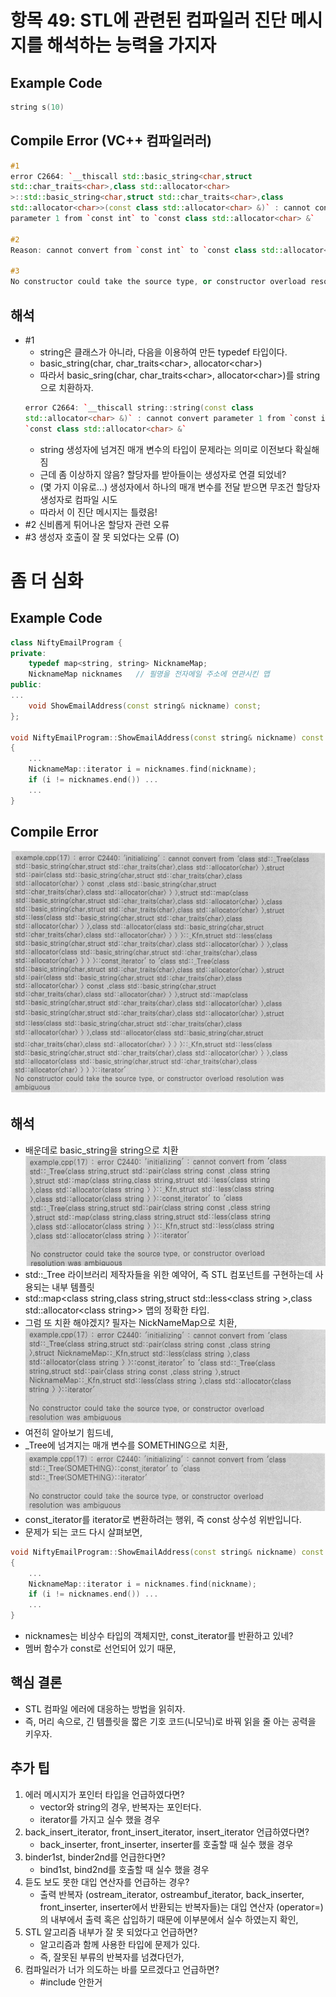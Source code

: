 # 항목 49: STL에 관련된 컴파일러 진단 메시지를 해석하는 능력을 가지자

## Example Code
```cpp
string s(10)
```

## Compile Error (VC++ 컴파일러러)
```cpp
#1
error C2664: `__thiscall std::basic_string<char,struct 
std::char_traits<char>,class std::allocator<char>
>::std::basic_string<char,struct std::char_traits<char>,class 
std::allocator<char>>(const class std::allocator<char> &)` : cannot convert 
parameter 1 from `const int` to `const class std::allocator<char> &`

#2
Reason: cannot convert from `const int` to `const class std::allocator<char>`

#3
No constructor could take the source type, or constructor overload resolution was ambiguous
```

## 해석
* \#1
    * string은 클래스가 아니라, 다음을 이용하여 만든 typedef 타입이다.
    * basic_string(char, char_traits\<char>, allocator\<char>)
    * 따라서 basic_sring(char, char_traits\<char>, allocator\<char>)를 string으로 치환하자.
    ```cpp
    error C2664: `__thiscall string::string(const class
    std::allocator<char> &)` : cannot convert parameter 1 from `const int` to
    `const class std::allocator<char> &`
    ```
    * string 생성자에 넘겨진 매개 변수의 타입이 문제라는 의미로 이전보다 확실해 짐
    * 근데 좀 이상하지 않음? 할당자를 받아들이는 생성자로 연결 되었네?
    * (몇 가지 이유로...) 생성자에서 하나의 매개 변수를 전달 받으면 무조건 할당자 생성자로 컴파일 시도
    * 따라서 이 진단 메시지는 틀렸음!
* \#2 신비롭게 튀어나온 할당자 관련 오류
* \#3 생성자 호출이 잘 못 되었다는 오류 (O)

# 좀 더 심화
## Example Code
```cpp
class NiftyEmailProgram {
private:
    typedef map<string, string> NicknameMap;
    NicknameMap nicknames   // 필명을 전자메일 주소에 연관시킨 맵
public:
...
    void ShowEmailAddress(const string& nickname) const;
};

void NiftyEmailProgram::ShowEmailAddress(const string& nickname) const
{
    ...
    NicknameMap::iterator i = nicknames.find(nickname);
    if (i != nicknames.end()) ...
    ...
}
```
## Compile Error
![alt text](https://github.com/ElementalKiss/AAStudy/blob/master/effstl/book/image/item49_compile_error_msg_01.png "error msg 01")

## 해석
* 배운데로 basic_string을 string으로 치환
![alt text](https://github.com/ElementalKiss/AAStudy/blob/master/effstl/book/image/item49_compile_error_msg_02.png "error msg 02")
* std::_Tree 라이브러리 제작자들을 위한 예약어, 즉 STL 컴포넌트를 구현하는데 사용되는 내부 템플릿
* std::map\<class string,class string,struct std::less\<class string >,class std::allocator\<class string>> 맵의 정확한 타입.
* 그럼 또 치환 해야겠지? 필자는 NickNameMap으로 치환,
![alt text](https://github.com/ElementalKiss/AAStudy/blob/master/effstl/book/image/item49_compile_error_msg_03.png "error msg 03")
* 여전히 알아보기 힘드네,
* _Tree에 넘겨지는 매개 변수를 SOMETHING으로 치환,
![alt text](https://github.com/ElementalKiss/AAStudy/blob/master/effstl/book/image/item49_compile_error_msg_04.png "error msg 04")
* const_iterator를 iterator로 변환하려는 행위, 즉 const 상수성 위반입니다.
* 문제가 되는 코드 다시 살펴보면, 
```cpp
void NiftyEmailProgram::ShowEmailAddress(const string& nickname) const
{
    ...
    NicknameMap::iterator i = nicknames.find(nickname);
    if (i != nicknames.end()) ...
    ...
}
```
* nicknames는 비상수 타입의 객체지만, const_iterator를 반환하고 있네?
* 멤버 함수가 const로 선언되어 있기 때문,

## 핵심 결론
* STL 컴파일 에러에 대응하는 방법을 읽히자.
* 즉, 머리 속으로, 긴 템플릿을 짧은 기호 코드(니모닉)로 바꿔 읽을 줄 아는 공력을 키우자.

## 추가 팁
1. 에러 메시지가 포인터 타입을 언급하였다면?
    - vector와 string의 경우, 반복자는 포인터다.
    - iterator를 가지고 실수 했을 경우
2. back_insert_iterator, front_insert_iterator, insert_iterator 언급하였다면?
    - back_inserter, front_inserter, inserter를 호출할 때 실수 했을 경우
3. binder1st, binder2nd를 언급한다면?
    - bind1st, bind2nd를 호출할 때 실수 했을 경우
4. 듣도 보도 못한 대입 연산자를 언급하는 경우?
    - 출력 반복자 (ostream_iterator, ostreambuf_iterator, back_inserter, front_inserter, inserter에서 반환되는 반복자들)는 대입 연산자 (operator=)의 내부에서 출력 혹은 삽입하기 때문에 이부분에서 실수 하였는지 확인,
5. STL 알고리즘 내부가 잘 못 되었다고 언급하면?
    - 알고리즘과 함께 사용한 타입에 문제가 있다.
    - 즉, 잘못된 부류의 반복자를 넘겼다던가,
6. 컴파일러가 너가 의도하는 바를 모르겠다고 언급하면?
    - #include 안한거

